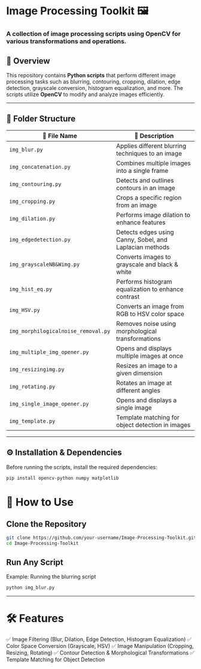 # **Image Processing Toolkit 🖼️**  

### A collection of image processing scripts using **OpenCV** for various transformations and operations.

## **📌 Overview**  
This repository contains **Python scripts** that perform different image processing tasks such as blurring, contouring, cropping, dilation, edge detection, grayscale conversion, histogram equalization, and more. The scripts utilize **OpenCV** to modify and analyze images efficiently.

---

## **📂 Folder Structure**  

| 📁 File Name  | 📜 Description |
|--------------|--------------|
| `img_blur.py` | Applies different blurring techniques to an image |
| `img_concatenation.py` | Combines multiple images into a single frame |
| `img_contouring.py` | Detects and outlines contours in an image |
| `img_cropping.py` | Crops a specific region from an image |
| `img_dilation.py` | Performs image dilation to enhance features |
| `img_edgedetection.py` | Detects edges using Canny, Sobel, and Laplacian methods |
| `img_grayscaleNB&Wimg.py` | Converts images to grayscale and black & white |
| `img_hist_eq.py` | Performs histogram equalization to enhance contrast |
| `img_HSV.py` | Converts an image from RGB to HSV color space |
| `img_morphilogicalnoise_removal.py` | Removes noise using morphological transformations |
| `img_multiple_img_opener.py` | Opens and displays multiple images at once |
| `img_resizingimg.py` | Resizes an image to a given dimension |
| `img_rotating.py` | Rotates an image at different angles |
| `img_single_image_opener.py` | Opens and displays a single image |
| `img_template.py` | Template matching for object detection in images |

---

## **⚙️ Installation & Dependencies**  
Before running the scripts, install the required dependencies:  

```sh
pip install opencv-python numpy matplotlib

```


# 🚀 How to Use  

## Clone the Repository  
```sh
git clone https://github.com/your-username/Image-Processing-Toolkit.git
cd Image-Processing-Toolkit

```
## Run Any Script  
Example: Running the blurring script  
```sh
python img_blur.py
```
---
# 🛠 Features
✅ Image Filtering (Blur, Dilation, Edge Detection, Histogram Equalization)
✅ Color Space Conversion (Grayscale, HSV)
✅ Image Manipulation (Cropping, Resizing, Rotating)
✅ Contour Detection & Morphological Transformations
✅ Template Matching for Object Detection




